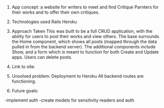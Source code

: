 

1. App concept: a website for writers to meet and find Critique Parnters for their works and to offer their own critiques.   


2. Technologies used
    Rails 
    Heroku



3. Approach Taken
    This was built to be a full CRUD application, with the ability for users to post their works and view others. 
    The base surrounds the Home component, which shows all posts (mapped through the data pulled in from the backend server). The additional components include Show, and a form which is meant to function for both Create and Update apps. 
    Users can delete posts. 


4. Link to site:



5. Unsolved problem:
Deployment to Heroku
All backend routes are functioning.

6. Future goals:

-implement auth
-create models for sensitivity readers and auth